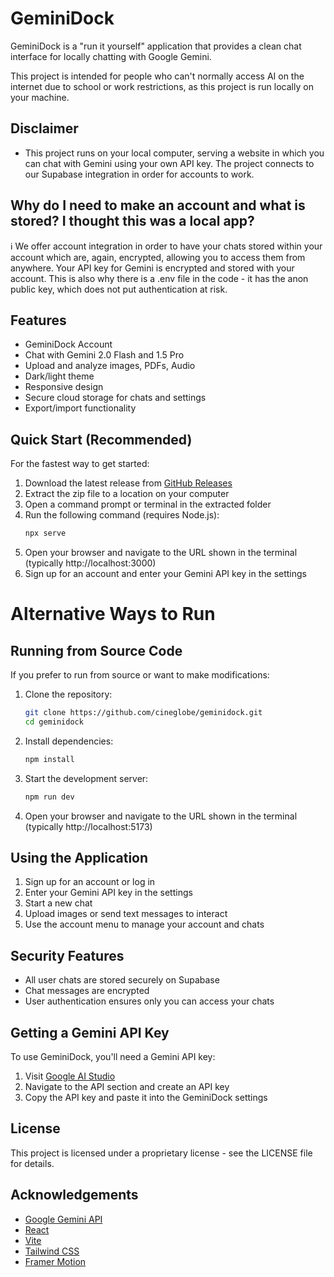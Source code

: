# GeminiDock

GeminiDock is a "run it yourself" application that provides a clean chat interface for locally chatting with Google Gemini.

This project is intended for people who can't normally access AI on the internet due to school or work restrictions, as this project is run locally on your machine.

## Disclaimer

- This project runs on your local computer, serving a website in which you can chat with Gemini using your own API key. The project connects to our Supabase integration in order for accounts to work.
## Why do I need to make an account and what is stored? I thought this was a local app?

ℹ️ We offer account integration in order to have your chats stored within your account which are, again, encrypted, allowing you to access them from anywhere. Your API key for Gemini is encrypted and stored with your account. This is also why there is a .env file in the code - it has the anon public key, which does not put authentication at risk.

## Features

- GeminiDock Account
-  Chat with Gemini 2.0 Flash and 1.5 Pro
-  Upload and analyze images, PDFs, Audio
-  Dark/light theme
-  Responsive design
-  Secure cloud storage for chats and settings
-  Export/import functionality

## Quick Start (Recommended)

For the fastest way to get started:

1. Download the latest release from [GitHub Releases](https://github.com/cineglobe/geminidock/releases)
2. Extract the zip file to a location on your computer
3. Open a command prompt or terminal in the extracted folder
4. Run the following command (requires Node.js):
   ```bash
   npx serve
   ```
5. Open your browser and navigate to the URL shown in the terminal (typically http://localhost:3000)
6. Sign up for an account and enter your Gemini API key in the settings

# Alternative Ways to Run

## Running from Source Code

If you prefer to run from source or want to make modifications:

1. Clone the repository:
   ```bash
   git clone https://github.com/cineglobe/geminidock.git
   cd geminidock
   ```

2. Install dependencies:
   ```bash
   npm install
   ```

3. Start the development server:
   ```bash
   npm run dev
   ```

4. Open your browser and navigate to the URL shown in the terminal (typically http://localhost:5173)

## Using the Application

1. Sign up for an account or log in
2. Enter your Gemini API key in the settings 
3. Start a new chat
4. Upload images or send text messages to interact
5. Use the account menu to manage your account and chats

## Security Features

- All user chats are stored securely on Supabase
- Chat messages are encrypted
- User authentication ensures only you can access your chats

## Getting a Gemini API Key

To use GeminiDock, you'll need a Gemini API key:

1. Visit [Google AI Studio](https://aistudio.google.com/apikey)
2. Navigate to the API section and create an API key
3. Copy the API key and paste it into the GeminiDock settings

## License

This project is licensed under a proprietary license - see the LICENSE file for details.

## Acknowledgements

- [Google Gemini API](https://ai.google.dev/gemini-api)
- [React](https://reactjs.org/)
- [Vite](https://vitejs.dev/)
- [Tailwind CSS](https://tailwindcss.com/)
- [Framer Motion](https://www.framer.com/motion/) 
